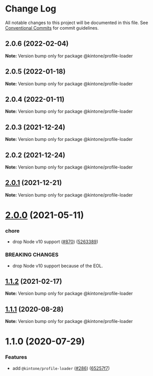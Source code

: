 # Change Log

All notable changes to this project will be documented in this file.
See [Conventional Commits](https://conventionalcommits.org) for commit guidelines.

## 2.0.6 (2022-02-04)

**Note:** Version bump only for package @kintone/profile-loader





## 2.0.5 (2022-01-18)

**Note:** Version bump only for package @kintone/profile-loader





## 2.0.4 (2022-01-11)

**Note:** Version bump only for package @kintone/profile-loader





## 2.0.3 (2021-12-24)

**Note:** Version bump only for package @kintone/profile-loader





## 2.0.2 (2021-12-24)

**Note:** Version bump only for package @kintone/profile-loader





## [2.0.1](https://github.com/kintone/js-sdk/compare/@kintone/profile-loader@2.0.0...@kintone/profile-loader@2.0.1) (2021-12-21)

**Note:** Version bump only for package @kintone/profile-loader





# [2.0.0](https://github.com/kintone/js-sdk/compare/@kintone/profile-loader@1.1.2...@kintone/profile-loader@2.0.0) (2021-05-11)


### chore

* drop Node v10 support ([#870](https://github.com/kintone/js-sdk/issues/870)) ([5263389](https://github.com/kintone/js-sdk/commit/526338928e5a89a1f24c7458fc0c7c2452e36cc1))


### BREAKING CHANGES

* drop Node v10 support because of the EOL.





## [1.1.2](https://github.com/kintone/js-sdk/compare/@kintone/profile-loader@1.1.1...@kintone/profile-loader@1.1.2) (2021-02-17)

**Note:** Version bump only for package @kintone/profile-loader





## [1.1.1](https://github.com/kintone/js-sdk/compare/@kintone/profile-loader@1.1.0...@kintone/profile-loader@1.1.1) (2020-08-28)

**Note:** Version bump only for package @kintone/profile-loader





# 1.1.0 (2020-07-29)


### Features

* add `@kintone/profile-loader` ([#286](https://github.com/kintone/js-sdk/issues/286)) ([65257f7](https://github.com/kintone/js-sdk/commit/65257f74d0fce0733f78608a1b8755ea68a8dba8))
